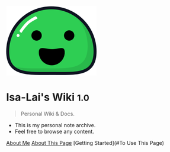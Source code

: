 ![logo](_media/icon.svg)

# Isa-Lai's Wiki <small>1.0</small>

> Personal Wiki & Docs.

- This is my personal note archive.
- Feel free to browse any content.

[About Me](about.md)
[About This Page](about.md)
[Getting Started](#To Use This Page)
